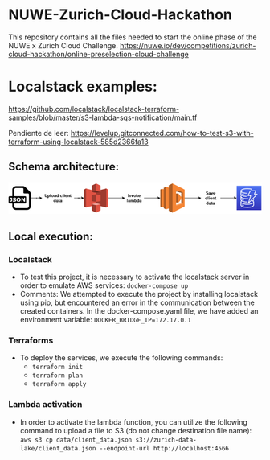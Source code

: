# NUWE-Zurich-Cloud-Hackathon
This repository contains all the files needed to start the online phase of the NUWE x Zurich Cloud Challenge.
https://nuwe.io/dev/competitions/zurich-cloud-hackathon/online-preselection-cloud-challenge

# Localstack examples:
https://github.com/localstack/localstack-terraform-samples/blob/master/s3-lambda-sqs-notification/main.tf

Pendiente de leer:
https://levelup.gitconnected.com/how-to-test-s3-with-terraform-using-localstack-585d2366fa13

## Schema architecture:
![Alt text](/tecnical-documentation/Zurich-cloud-challenge.png "Optional title")

## Local execution:
### Localstack
- To test this project, it is necessary to activate the localstack server in order to emulate AWS services:
`docker-compose up`
- Comments: We attempted to execute the project by installing localstack using pip, but encountered an error in the communication between the created containers. In the docker-compose.yaml file, we have added an environment variable:
`DOCKER_BRIDGE_IP=172.17.0.1`

### Terraforms 
- To deploy the services, we execute the following commands:
  - `terraform init`
  - `terraform plan`
  - `terraform apply`

### Lambda activation
- In order to activate the lambda function, you can utilize the following command to upload a file to S3 (do not change destination file name):
`aws s3 cp data/client_data.json s3://zurich-data-lake/client_data.json --endpoint-url http://localhost:4566`
